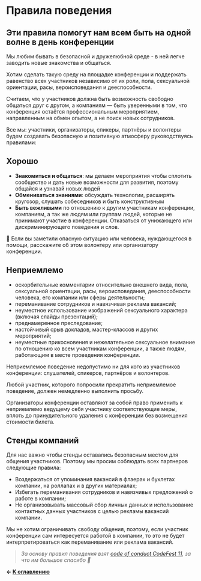 # Правила поведения

## Эти правила помогут нам всем быть на одной волне в день конференции

Мы любим бывать в безопасной и дружелюбной среде - в ней легче заводить новые знакомства и общаться.

Хотим сделать такую среду на площадке конференции и поддержать равенство всех участников независимо от их роли, пола, сексуальной ориентации, расы, вероисповедания и дееспособности.

Считаем, что у участников должна быть возможность свободно общаться друг с другом, а компаниям — быть уверенными в том, что конференция остаётся профессиональным мероприятием, направленным на обмен опытом, а не поиск новых сотрудников.

Все мы: участники, организаторы, спикеры, партнёры и волонтеры будем создавать безопасную и позитивную атмосферу руководствуясь правилами:

## Хорошо

- **Знакомиться и общаться**: мы делаем мероприятия чтобы сплотить сообщество и дать новые возможности для развития, поэтому общайся и узнавай новых людей
- **Обмениваться знаниями**: обсуждать технологии, расширять кругозор, слушать собеседников и быть конструктивным
- **Быть вежливыми** по отношению к другим участникам конференции, компаниям, а так же людям или группам людей, которые не принимают участие в конференции.
Отказаться от унижающего или дискриминирующего поведения и слов.

<aside>
🚧 Если вы заметили опасную ситуацию или человека, нуждающегося в помощи, расскажите об этом волонтеру или организатору конференции.
</aside>

## Неприемлемо

- оскорбительные комментарии относительно внешнего вида, пола, сексуальной ориентации, расы, вероисповедания, дееспособности человека, его компании или сферы деятельности;
- переманивание сотрудников и навязчивая реклама вакансий;
- неуместное использование изображений сексуального характера (включая слайды презентаций);
- преднамеренное преследование;
- настойчивый срыв докладов, мастер-классов и других мероприятий;
- неуместные прикосновения и нежелательное сексуальное внимание по отношению ко всем участникам конференции, а также людям, работающим в месте проведения конференции.

Неприемлемое поведение недопустимо ни для кого из участников конференции: слушателей, спикеров, партнёров и волонтеров.

Любой участник, которого попросили прекратить неприемлемое поведение, должен немедленно выполнить просьбу.

Организаторы конференции оставляют за собой право применить к неприемлемо ведущему себя участнику соответствующие меры, вплоть до принудительного удаления с конференции без возмещения стоимости билета.

## Стенды компаний

Для нас важно чтобы стенды оставались безопасным местом для общения участников. Поэтому мы просим соблюдать всех партнеров следующие правила:

- Воздержаться от упоминания вакансий в флаерах и буклетах компании, на роллапах и в других материалах;
- Избегать переманивания сотрудников и навязчивых предложений о работе в компании;
- Не организовывать массовый сбор личных данных и использование контактных данных участников с целью рекламы вакансий компании.

Мы не хотим ограничивать свободу общения, поэтому, если участник конференции сам интересуется работой в компании, то это не будет интерпретироваться как переманивание или реклама вакансий.

> *За основу правил поведения взят [code of conduct CodeFest 11](https://11.codefest.ru/ru-code-of-conduct/), за что им большое спасибо 🙂*
> 

**← [К оглавлению](../README.md)**